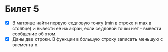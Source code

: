 # Билет 5

- [x] В матрице найти первую седловую точку (min в строке и max в столбце) и вывести её на экран, если седловой точки нет - вывести сообщение об этом.
- [x] Даны две строки. В функции в большую строку записать меньшую с элемента n.